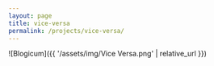 ```yaml
---
layout: page
title: vice-versa
permalink: /projects/vice-versa/
---
```


![Blogicum]({{ '/assets/img/Vice Versa.png' | relative_url }})
